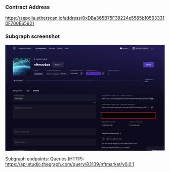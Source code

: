 ### Contract Address
https://sepolia.etherscan.io/address/0xDBa365B75F39224e5585b105933310F700E65921

### Subgraph screenshot

![subgraph](sc.png)

Subgraph endpoints:
Queries (HTTP):     https://api.studio.thegraph.com/query/83139/nftmarket/v0.0.1